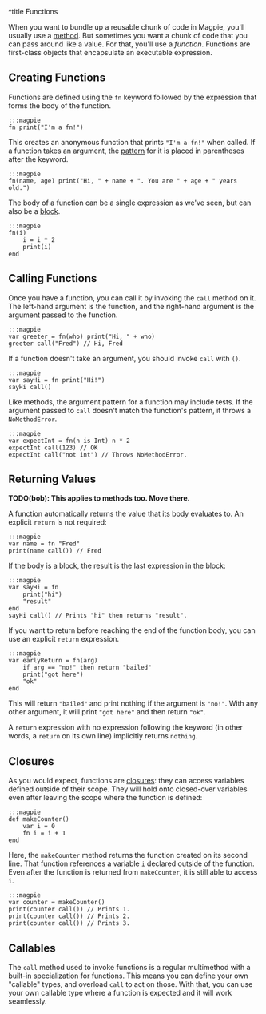 ^title Functions

When you want to bundle up a reusable chunk of code in Magpie, you'll usually use a [method](multimethods.html). But sometimes you want a chunk of code that you can pass around like a value. For that, you'll use a *function*. Functions are first-class objects that encapsulate an executable expression.

## Creating Functions

Functions are defined using the `fn` keyword followed by the expression that forms the body of the function.

    :::magpie
    fn print("I'm a fn!")

This creates an anonymous function that prints `"I'm a fn!"` when called. If a function takes an argument, the [pattern](patterns.html) for it is placed in parentheses after the keyword.

    :::magpie
    fn(name, age) print("Hi, " + name + ". You are " + age + " years old.")

The body of a function can be a single expression as we've seen, but can also be a [block](blocks.html).

    :::magpie
    fn(i)
        i = i * 2
        print(i)
    end

## Calling Functions

Once you have a function, you can call it by invoking the `call` method on it. The left-hand argument is the function, and the right-hand argument is the argument passed to the function.

    :::magpie
    var greeter = fn(who) print("Hi, " + who)
    greeter call("Fred") // Hi, Fred

If a function doesn't take an argument, you should invoke `call` with `()`.

    :::magpie
    var sayHi = fn print("Hi!")
    sayHi call()

Like methods, the argument pattern for a function may include tests. If the argument passed to `call` doesn't match the function's pattern, it throws a `NoMethodError`.

    :::magpie
    var expectInt = fn(n is Int) n * 2
    expectInt call(123) // OK
    expectInt call("not int") // Throws NoMethodError.

## Returning Values

**TODO(bob): This applies to methods too. Move there.**

A function automatically returns the value that its body evaluates to. An explicit `return` is not required:

    :::magpie
    var name = fn "Fred"
    print(name call()) // Fred

If the body is a block, the result is the last expression in the block:

    :::magpie
    var sayHi = fn
        print("hi")
        "result"
    end
    sayHi call() // Prints "hi" then returns "result".

If you want to return before reaching the end of the function body, you can use an explicit `return` expression.

    :::magpie
    var earlyReturn = fn(arg)
        if arg == "no!" then return "bailed"
        print("got here")
        "ok"
    end

This will return `"bailed"` and print nothing if the argument is `"no!"`. With any other argument, it will print `"got here"` and then return `"ok"`.

A `return` expression with no expression following the keyword (in other words, a `return` on its own line) implicitly returns `nothing`.

## Closures

As you would expect, functions are
[closures](http://en.wikipedia.org/wiki/Closure_%28computer_science%29): they
can access variables defined outside of their scope. They will hold onto closed-over variables even after leaving the scope where the function is defined:

    :::magpie
    def makeCounter()
        var i = 0
        fn i = i + 1
    end

Here, the `makeCounter` method returns the function created on its second line. That function references a variable `i` declared outside of the function. Even after the function is returned from `makeCounter`, it is still able to access `i`.

    :::magpie
    var counter = makeCounter()
    print(counter call()) // Prints 1.
    print(counter call()) // Prints 2.
    print(counter call()) // Prints 3.

## Callables

The `call` method used to invoke functions is a regular multimethod with a built-in specialization for functions. This means you can define your own "callable" types, and overload `call` to act on those. With that, you can use your own callable type where a function is expected and it will work seamlessly.
